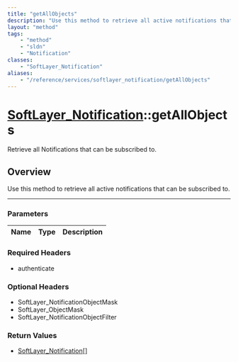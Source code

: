 ```yaml
---
title: "getAllObjects"
description: "Use this method to retrieve all active notifications that can be subscribed to."
layout: "method"
tags:
    - "method"
    - "sldn"
    - "Notification"
classes:
    - "SoftLayer_Notification"
aliases:
    - "/reference/services/softlayer_notification/getAllObjects"
---
```

# [SoftLayer_Notification](/reference/services/SoftLayer_Notification)::getAllObjects

Retrieve all Notifications that can be subscribed to.


## Overview 
Use this method to retrieve all active notifications that can be subscribed to. 

-----

### Parameters 
|Name | Type | Description |
| --- | --- | --- |


### Required Headers
* authenticate


### Optional Headers
* SoftLayer_NotificationObjectMask
* SoftLayer_ObjectMask
* SoftLayer_NotificationObjectFilter

### Return Values
* <a href='/reference/datatypes/SoftLayer_Notification'>SoftLayer_Notification[] </a>




